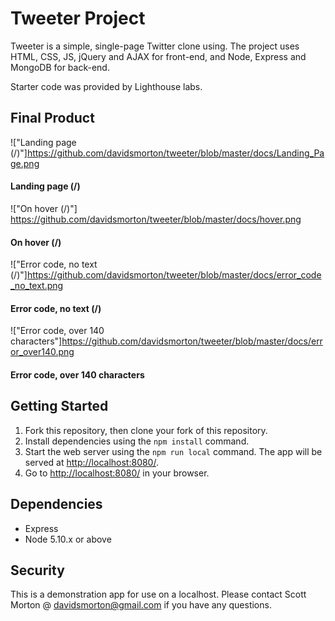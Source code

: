 # Tweeter Project

Tweeter is a simple, single-page Twitter clone using. The project uses HTML, CSS, JS, jQuery and AJAX for front-end, and Node, Express and MongoDB for back-end. 

Starter code was provided by Lighthouse labs. 

## Final Product

!["Landing page (/)"]https://github.com/davidsmorton/tweeter/blob/master/docs/Landing_Page.png
#### Landing page (/) 

!["On hover (/)"] https://github.com/davidsmorton/tweeter/blob/master/docs/hover.png
#### On hover (/) 

!["Error code, no text (/)"]https://github.com/davidsmorton/tweeter/blob/master/docs/error_code_no_text.png
#### Error code, no text (/)

!["Error code, over 140 characters"]https://github.com/davidsmorton/tweeter/blob/master/docs/error_over140.png
#### Error code, over 140 characters

## Getting Started

1. Fork this repository, then clone your fork of this repository.
2. Install dependencies using the `npm install` command.
3. Start the web server using the `npm run local` command. The app will be served at <http://localhost:8080/>.
4. Go to <http://localhost:8080/> in your browser.

## Dependencies

- Express
- Node 5.10.x or above

## Security
This is a demonstration app for use on a localhost. Please contact Scott Morton @ davidsmorton@gmail.com if you have any questions. 

